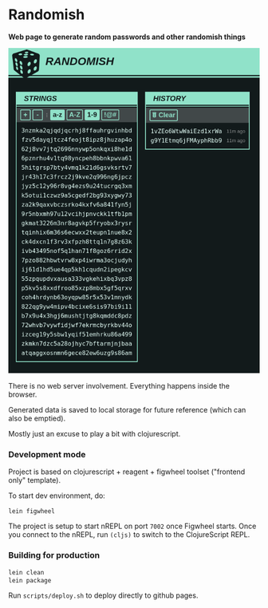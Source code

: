 # Randomish

**Web page to generate random passwords and other randomish things**

![Preview](public/randomish.png)

There is no web server involvement. Everything happens inside the browser.

Generated data is saved to local storage for future reference (which can also be emptied).

Mostly just an excuse to play a bit with clojurescript.

### Development mode

Project is based on clojurescript + reagent + figwheel toolset ("frontend only" template).

To start dev environment, do:

```
lein figwheel
```

The project is setup to start nREPL on port `7002` once Figwheel starts.
Once you connect to the nREPL, run `(cljs)` to switch to the ClojureScript REPL.

### Building for production

```
lein clean
lein package
```

Run `scripts/deploy.sh` to deploy directly to github pages.
